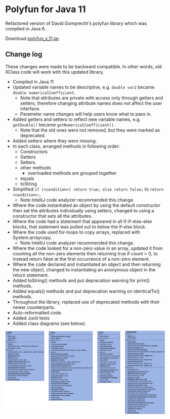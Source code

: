 # Polyfun for Java 11

Refactored version of David Gomprecht's polyfun library which was compiled in Java 6.

Download [polyfun_v_11.jar](https://github.com/kjergens/polyfun11/raw/master/out/artifacts/polyfun_v_11/polyfun_v_11.jar).

## Change log
These changes were made to be backward compatible. In other words, old XClass code will work with this updated library.
* Compiled in Java 11
* Updated variable names to be descriptive, e.g. `double var2` became `double numericalCoefficient`.
  * Note that attributes are private with access only through getters and setters, therefore changing attribute names does not affect the user interface.
  * Parameter name changes will help users know what to pass in.
* Added getters and setters to reflect new variable names, e.g. `getDouble()` became `getNumericalCoefficient()`.
  * Note that the old ones were not removed, but they were marked as deprecated.
* Added setters where they were missing.
* In each class, arranged methods in following order:
  * Constructors
  * Getters
  * Setters
  * other methods
    * overloaded methods are grouped together
  * equals
  * toString
* Simplified `if (<condition>) return true; else return false;` to `return <condition>;`.
  * Note IntelliJ code analyzer recommended this change.
* Where the code instantiated an object by using the default constructor then set the attributes individually using setters, changed to using a constructor that sets all the attributes.
* Where the code had a statement that appeared in all if-if-else-else blocks, that statement was pulled out to below the if-else block.
* Where the code used for-loops to copy arrays, replaced with System.arraycopy.
  * Note IntelliJ code analyzer recommended this change.
* Where the code looked for a non-zero value in an array, updated it from counting all the non-zero elements then returning true if count > 0, to instead return false at the first occurrence of a non-zero element.
* Where the code declared and instantiated an object and then returning the new object, changed to instantiating an anonymous object in the return statement.
* Added toString() methods and put deprecation warning for print() methods.
* Added equals() methods and put deprecation warning on identicalTo() methods.
* Throughout the library, replaced use of deprecated methods with their newer counterparts.
* Auto-reformatted code.
* Added Junit tests
* Added class diagrams (see below).

![class diagrams](class_diagrams.png)

